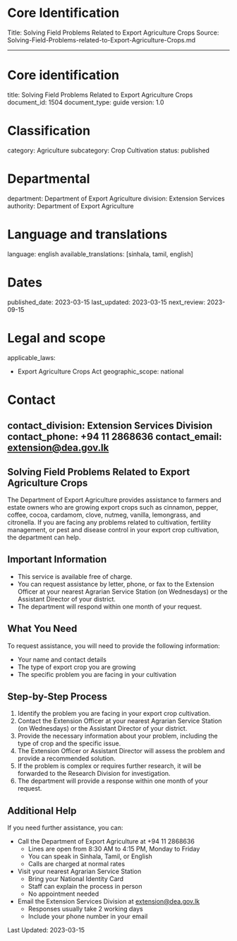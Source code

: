 # Core Identification
Title: Solving Field Problems Related to Export Agriculture Crops
Source: Solving-Field-Problems-related-to-Export-Agriculture-Crops.md

---
# Core identification
title: Solving Field Problems Related to Export Agriculture Crops
document_id: 1504
document_type: guide
version: 1.0

# Classification
category: Agriculture
subcategory: Crop Cultivation
status: published

# Departmental
department: Department of Export Agriculture
division: Extension Services
authority: Department of Export Agriculture

# Language and translations
language: english
available_translations: [sinhala, tamil, english]

# Dates
published_date: 2023-03-15
last_updated: 2023-03-15
next_review: 2023-09-15

# Legal and scope
applicable_laws:
 - Export Agriculture Crops Act
geographic_scope: national

# Contact
contact_division: Extension Services Division
contact_phone: +94 11 2868636
contact_email: extension@dea.gov.lk
---

## Solving Field Problems Related to Export Agriculture Crops

The Department of Export Agriculture provides assistance to farmers and estate owners who are growing export crops such as cinnamon, pepper, coffee, cocoa, cardamom, clove, nutmeg, vanilla, lemongrass, and citronella. If you are facing any problems related to cultivation, fertility management, or pest and disease control in your export crop cultivation, the department can help.

## Important Information

- This service is available free of charge.
- You can request assistance by letter, phone, or fax to the Extension Officer at your nearest Agrarian Service Station (on Wednesdays) or the Assistant Director of your district.
- The department will respond within one month of your request.

## What You Need

To request assistance, you will need to provide the following information:
- Your name and contact details
- The type of export crop you are growing
- The specific problem you are facing in your cultivation

## Step-by-Step Process

1. Identify the problem you are facing in your export crop cultivation.
2. Contact the Extension Officer at your nearest Agrarian Service Station (on Wednesdays) or the Assistant Director of your district.
3. Provide the necessary information about your problem, including the type of crop and the specific issue.
4. The Extension Officer or Assistant Director will assess the problem and provide a recommended solution.
5. If the problem is complex or requires further research, it will be forwarded to the Research Division for investigation.
6. The department will provide a response within one month of your request.

## Additional Help

If you need further assistance, you can:
- Call the Department of Export Agriculture at +94 11 2868636
    - Lines are open from 8:30 AM to 4:15 PM, Monday to Friday
    - You can speak in Sinhala, Tamil, or English
    - Calls are charged at normal rates
- Visit your nearest Agrarian Service Station
    - Bring your National Identity Card
    - Staff can explain the process in person
    - No appointment needed
- Email the Extension Services Division at extension@dea.gov.lk
    - Responses usually take 2 working days
    - Include your phone number in your email

Last Updated: 2023-03-15